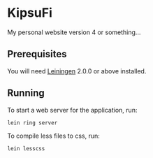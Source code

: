 # KipsuFi

My personal website version 4 or something...

## Prerequisites

You will need [Leiningen][] 2.0.0 or above installed.

[leiningen]: https://github.com/technomancy/leiningen

## Running

To start a web server for the application, run:

    lein ring server

To compile less files to css, run:
    
    lein lesscss

